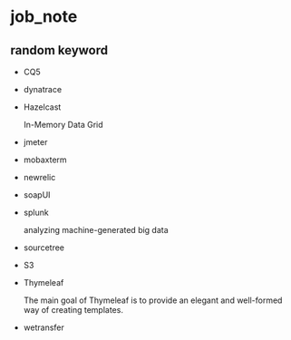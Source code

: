 # job_note

## random keyword
+ CQ5
+ dynatrace
+ Hazelcast

  In-Memory Data Grid
+ jmeter
+ mobaxterm
+ newrelic
+ soapUI
+ splunk

  analyzing machine-generated big data
+ sourcetree
+ S3
+ Thymeleaf

  The main goal of Thymeleaf is to provide an elegant and well-formed way of creating templates.
+ wetransfer
